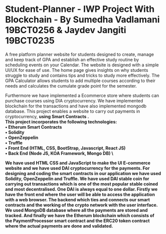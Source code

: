 # Student-Planner - IWP Project With Blockchain - By Sumedha Vadlamani 19BCT0256 & Jaydev Jangiti 19BCT0235
A free platform planner website for students designed to create, manage and keep track of GPA and establish an effective study routine by scheduling events on your Calendar.
The website is designed with a simple UI/UX for ease of use. The home page gives insights on why students struggle to study and contains tips and tricks to study more effectively.
The GPA Calculator allows students to add multiple courses according to their needs and calculates the cumulate grade point for the semester.

Furthermore we have implemented a Ecommerce store where students can purchase courses using DIA cryptocurrency. We have implemented blockchain for the transactions and have also implemented mongodb database.
This project enables a website to carry out payments in cryptocurrency, <strong>using Smart Contracts<strong> . \
This project incorporates the following technologies: \
• Etherum Smart Contracts \
• Solidity \
• OpenZeppelin \
• Truffle \
• Front End (HTML, CSS, BootStrap, Javascript, React JS) \
• Back End (Node JS, KOA Framework, Mongo DB) \

We have used HTML CSS and JavaScript to make the UI E-commerce website
and we have used DAI cryptocurrency for the payments.
For designing and coding the smart contracts in our application we have used
Solidity, OpenZeppelin and Truffle.
We have used DAI stable coin for carrying out transactions which is one of
the most popular stable coined and most decentralised.
One DAI is always equal to one dollar.
Firstly we have the front end where the user will be able to access the
application with a web browser.
The backend which ties and connects our smart contracts and the working of
the crypto network with the user interface.
We used MongoDB database where all the payments are stored and tracked.
And finally we have the Etherum blockchain which consists of the
PaymentProcessor smart contract and the ERC20 token contract where the
actual payments are done and validated.
